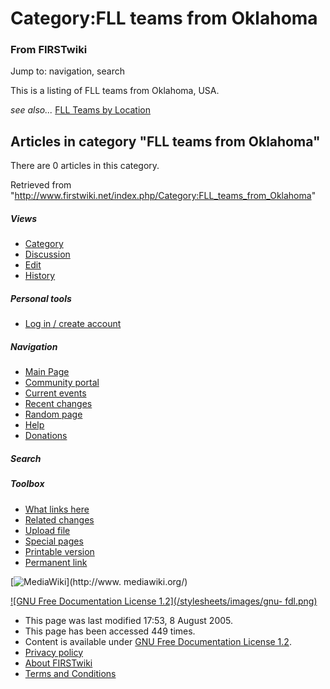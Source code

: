 # Category:FLL teams from Oklahoma

### From FIRSTwiki

Jump to: navigation, search

This is a listing of FLL teams from Oklahoma, USA.

_see also..._ [FLL Teams by Location](/index.php/FLL_Teams_by_Location "FLL
Teams by Location" )

  

## Articles in category "FLL teams from Oklahoma"

There are 0 articles in this category.

Retrieved from
"<http://www.firstwiki.net/index.php/Category:FLL_teams_from_Oklahoma>"

##### Views

  * [Category](/index.php/Category:FLL_teams_from_Oklahoma)
  * [Discussion](/index.php?title=Category_talk:FLL_teams_from_Oklahoma&action=edit)
  * [Edit](/index.php?title=Category:FLL_teams_from_Oklahoma&action=edit)
  * [History](/index.php?title=Category:FLL_teams_from_Oklahoma&action=history)

##### Personal tools

  * [Log in / create account](/index.php?title=Special:Userlogin&returnto=Category:FLL_teams_from_Oklahoma)

[](/index.php/Main_Page "Main Page" )

##### Navigation

  * [Main Page](/index.php/Main_Page)
  * [Community portal](/index.php/FIRSTwiki:Community_portal)
  * [Current events](/index.php/Current_events)
  * [Recent changes](/index.php/Special:Recentchanges)
  * [Random page](/index.php/Special:Random)
  * [Help](/index.php/Help:Contents)
  * [Donations](/index.php/FIRSTwiki:Site_support)

##### Search



##### Toolbox

  * [What links here](/index.php/Special:Whatlinkshere/Category:FLL_teams_from_Oklahoma)
  * [Related changes](/index.php/Special:Recentchangeslinked/Category:FLL_teams_from_Oklahoma)
  * [Upload file](/index.php/Special:Upload)
  * [Special pages](/index.php/Special:Specialpages)
  * [Printable version](/index.php?title=Category:FLL_teams_from_Oklahoma&printable=yes)
  * [Permanent link](/index.php?title=Category:FLL_teams_from_Oklahoma&oldid=40626)

[![MediaWiki](/skins/common/images/poweredby_mediawiki_88x31.png)](http://www.
mediawiki.org/)

[![GNU Free Documentation License 1.2](/stylesheets/images/gnu-
fdl.png)](http://www.gnu.org/copyleft/fdl.html)

  * This page was last modified 17:53, 8 August 2005.
  * This page has been accessed 449 times.
  * Content is available under [GNU Free Documentation License 1.2](http://www.gnu.org/copyleft/fdl.html "http://www.gnu.org/copyleft/fdl.html" ).
  * [Privacy policy](/index.php/FIRSTwiki:Privacy_policy "FIRSTwiki:Privacy policy" )
  * [About FIRSTwiki](/index.php/FIRSTwiki:About "FIRSTwiki:About" )
  * [Terms and Conditions](/index.php/FIRSTwiki:Terms_and_conditions "FIRSTwiki:Terms and conditions" )

